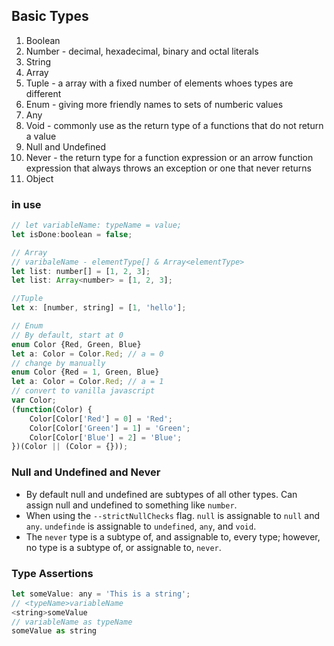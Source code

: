 ## Basic Types
1. Boolean
2. Number - decimal, hexadecimal, binary and octal literals
3. String
4. Array
5. Tuple - a array with a fixed number of elements whoes types are different
6. Enum - giving more friendly names to sets of numberic values
7. Any
8. Void - commonly use as the return type of a functions that do not return a value
9. Null and Undefined
10. Never - the return type for a function expression or an arrow function expression that always throws an exception or one that never returns
11. Object

### in use
```javascript
// let variableName: typeName = value;
let isDone:boolean = false;

// Array
// varibaleName - elementType[] & Array<elementType>
let list: number[] = [1, 2, 3];
let list: Array<number> = [1, 2, 3];

//Tuple
let x: [number, string] = [1, 'hello'];

// Enum
// By default, start at 0
enum Color {Red, Green, Blue}
let a: Color = Color.Red; // a = 0
// change by manually
enum Color {Red = 1, Green, Blue}
let a: Color = Color.Red; // a = 1
// convert to vanilla javascript
var Color;
(function(Color) {
    Color[Color['Red'] = 0] = 'Red';
    Color[Color['Green'] = 1] = 'Green';
    Color[Color['Blue'] = 2] = 'Blue';
})(Color || (Color = {}));
```

### Null and Undefined and Never
- By default null and undefined are subtypes of all other types. Can assign null and undefined to something like `number`.
- When using the `--strictNullChecks` flag. `null` is assignable to `null` and `any`. `undefinde` is assignable to `undefined`, `any`, and `void`.
- The  `never` type is a subtype of, and assignable to, every type; however, no type is a subtype of, or assignable to, `never`.

### Type Assertions
```javascript
let someValue: any = 'This is a string';
// <typeName>variableName
<string>someValue
// variableName as typeName
someValue as string
```